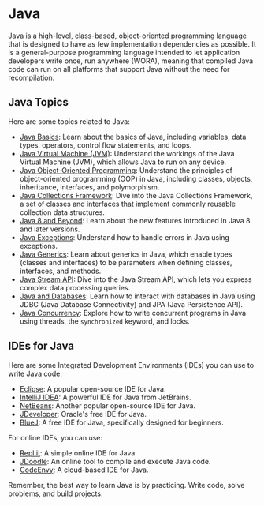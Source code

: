 # Java

Java is a high-level, class-based, object-oriented programming language that is designed to have as few implementation dependencies as possible. It is a general-purpose programming language intended to let application developers write once, run anywhere (WORA), meaning that compiled Java code can run on all platforms that support Java without the need for recompilation.

## Java Topics

Here are some topics related to Java:

- [Java Basics](./Java/JavaBasics.md): Learn about the basics of Java, including variables, data types, operators, control flow statements, and loops.
- [Java Virtual Machine (JVM)](./Java/JavaVirtualMachine.md): Understand the workings of the Java Virtual Machine (JVM), which allows Java to run on any device.
- [Java Object-Oriented Programming](./Java/JavaOOP.md): Understand the principles of object-oriented programming (OOP) in Java, including classes, objects, inheritance, interfaces, and polymorphism.
- [Java Collections Framework](./Java/JavaCollections.md): Dive into the Java Collections Framework, a set of classes and interfaces that implement commonly reusable collection data structures.
- [Java 8 and Beyond](./Java/Java8AndBeyond.md): Learn about the new features introduced in Java 8 and later versions.
- [Java Exceptions](./Java/JavaExceptions.md): Understand how to handle errors in Java using exceptions.
- [Java Generics](./Java/JavaGenerics.md): Learn about generics in Java, which enable types (classes and interfaces) to be parameters when defining classes, interfaces, and methods.
- [Java Stream API](./Java/JavaStreamAPI.md): Dive into the Java Stream API, which lets you express complex data processing queries.
- [Java and Databases](./Java/JavaDatabases.md): Learn how to interact with databases in Java using JDBC (Java Database Connectivity) and JPA (Java Persistence API).
- [Java Concurrency](./Java/JavaConcurrency.md): Explore how to write concurrent programs in Java using threads, the `synchronized` keyword, and locks.


## IDEs for Java

Here are some Integrated Development Environments (IDEs) you can use to write Java code:

- [Eclipse](https://www.eclipse.org/ide/): A popular open-source IDE for Java.
- [IntelliJ IDEA](https://www.jetbrains.com/idea/): A powerful IDE for Java from JetBrains.
- [NetBeans](https://netbeans.org/): Another popular open-source IDE for Java.
- [JDeveloper](https://www.oracle.com/tools/jdeveloper/): Oracle's free IDE for Java.
- [BlueJ](https://www.bluej.org/): A free IDE for Java, specifically designed for beginners.

For online IDEs, you can use:

- [Repl.it](https://repl.it/languages/java): A simple online IDE for Java.
- [JDoodle](https://www.jdoodle.com/): An online tool to compile and execute Java code.
- [CodeEnvy](https://codenvy.io/): A cloud-based IDE for Java.

Remember, the best way to learn Java is by practicing. Write code, solve problems, and build projects.
